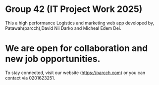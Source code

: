 # Group 42 (IT Project Work 2025)

This a high performance Logistics and marketing web app developed by, Patawah(parcch),David Nii Darko and Micheal Edem Dei.

# We are open for collaboration and new job opportunities.

To stay connected, visit our website (https://parcch.com) or you can contact via 
0201623251.





